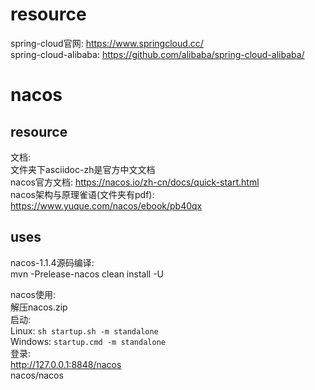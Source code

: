 # resource  
spring-cloud官网: https://www.springcloud.cc/  
spring-cloud-alibaba: https://github.com/alibaba/spring-cloud-alibaba/

# nacos
## resource
文档:  
文件夹下asciidoc-zh是官方中文文档  
nacos官方文档: https://nacos.io/zh-cn/docs/quick-start.html  
nacos架构与原理雀语(文件夹有pdf): https://www.yuque.com/nacos/ebook/pb40qx

## uses
nacos-1.1.4源码编译:  
mvn -Prelease-nacos clean install -U

nacos使用:  
解压nacos.zip  
启动:  
Linux: `sh startup.sh -m standalone`  
Windows: `startup.cmd -m standalone`  
登录:  
http://127.0.0.1:8848/nacos  
nacos/nacos  

